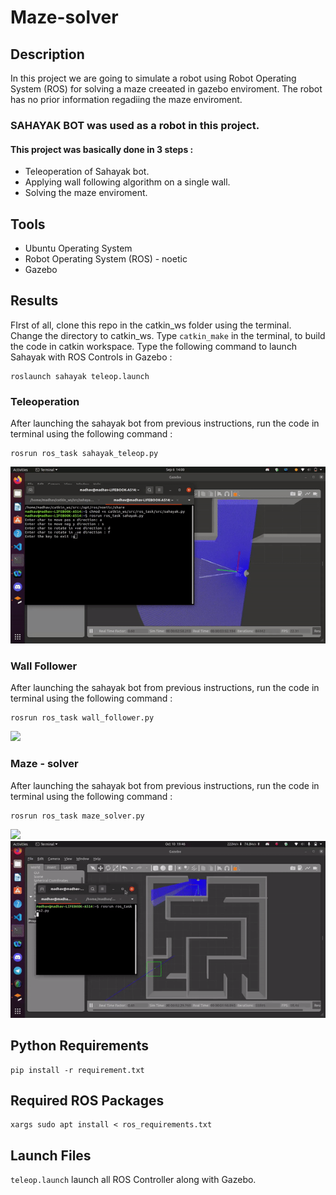 # Maze-solver

## Description 
In this project we are going to simulate a robot using Robot Operating System (ROS) for solving a maze creeated in gazebo enviroment.
The robot has no prior information regadiing the maze enviroment.
### SAHAYAK BOT was used as a robot in this project. 
#### This project was basically done in 3 steps :
* Teleoperation of Sahayak bot.
* Applying wall following algorithm on a single wall.
* Solving the maze enviroment.

## Tools
* Ubuntu Operating System
* Robot Operating System (ROS) - noetic
* Gazebo

## Results
FIrst of all, clone this repo in the catkin_ws folder using the terminal.
Change the directory to catkin_ws.
Type  ```catkin_make``` in the terminal, to build the code in catkin workspace.
Type the following command to launch Sahayak with ROS Controls in Gazebo :
``` shell
roslaunch sahayak teleop.launch
```
### Teleoperation
After launching the sahayak bot from previous instructions, run the code in terminal using the following command :
``` shell
rosrun ros_task sahayak_teleop.py
```
![](https://github.com/msi-67/Maze-solver/blob/main/teleop.gif)

### Wall Follower

After launching the sahayak bot from previous instructions, run the code in terminal using the following command :
``` shell
rosrun ros_task wall_follower.py
```
![](https://github.com/msi-67/Maze-solver/blob/main/wall_follower.gif)

### Maze - solver

After launching the sahayak bot from previous instructions, run the code in terminal using the following command :
``` shell
rosrun ros_task maze_solver.py
```
![](https://github.com/msi-67/Maze-solver/blob/main/maze-solver-1.gif)
![](https://github.com/msi-67/Maze-solver/blob/main/maze-2.gif)

## Python Requirements
``` shell
pip install -r requirement.txt
```
## Required ROS Packages
``` shell
xargs sudo apt install < ros_requirements.txt
```

## Launch Files
`teleop.launch` launch all ROS Controller along with Gazebo.
